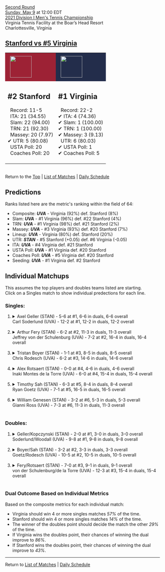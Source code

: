 [Second Round](top)  
[Sunday, May 9](../../schedule/05-09.md) at 12:00 EDT  
[2021 Division I Men's Tennis Championship](../index.md)  
Virginia Tennis Facility at the Boar’s Head Resort  
Charlottesville, Virginia  
## [Stanford vs #5 Virginia](https://www.ncaa.com/game/5833406)  

<table><tr style="background-color: #d9d9d9 !important"><td style="background-color: #9D2235 !important"><img src="https://www.ncaa.com/sites/default/files/images/logos/schools/s/stanford.70.png" width="70" height="70" style="padding: 8px;" /></td><td style="background-color: #232D4B !important"><img src="https://www.ncaa.com/sites/default/files/images/logos/schools/v/virginia.70.png" width="70" height="70" style="padding: 8px;" /></td></tr><tr>
<td>  

<h2>#2 Stanford</h2>  
&nbsp; Record: 11-5<br>  
&nbsp; ITA: 21 (34.55)<br>  
&nbsp; Slam: 22 (94.00)<br>  
&nbsp; TRN: 21 (92.30)<br>  
&nbsp; Massey: 20 (7.97)<br>  
&#10004; UTR: 5 (80.08)<br>  
&nbsp; USTA Poll: 20<br>  
&nbsp; Coaches Poll: 20<br>  
<br>  

</td>
<td>  

<h2>#1 Virginia</h2>  
&nbsp; Record: 22-2<br>  
&#10004; ITA: 4 (74.36)<br>  
&#10004; Slam: 1 (100.00)<br>  
&#10004; TRN: 1 (100.00)<br>  
&#10004; Massey: 3 (9.13)<br>  
&nbsp; UTR: 6 (80.03)<br>  
&#10004; USTA Poll: 1<br>  
&#10004; Coaches Poll: 5<br>  
<br>  

</td>
</tr></table>  


<br>Return to the [Top](top) &#124; [List of Matches](../index.md) &#124; [Daily Schedule](../../schedule/05-09.md)

## Predictions  

Ranks listed here are the metric's ranking within the field of 64:  
- Composite: ***UVA*** - Virginia (92%) def. Stanford (8%)  
- Slam: ***UVA*** - #1 Virginia (96%) def. #22 Stanford (4%)  
- TRN: ***UVA*** - #1 Virginia (98%) def. #21 Stanford (2%)  
- Massey: ***UVA*** - #3 Virginia (93%) def. #20 Stanford (7%)  
- Lineup: ***UVA*** - Virginia (80%) def. Stanford (20%)  
- UTR: ***STAN*** - #5 Stanford (+0.05) def. #6 Virginia (-0.05)  
- ITA: ***UVA*** - #4 Virginia def. #21 Stanford  
- USTA Poll: ***UVA*** - #1 Virginia def. #20 Stanford  
- Coaches Poll: ***UVA*** - #5 Virginia def. #20 Stanford  
- Seeding: ***UVA*** - #1 Virginia def. #2 Stanford  

## Individual Matchups  
This assumes the top players and doubles teams listed are starting.  
Click on a Singles match to show individual predections for each line.  

### Singles:  

<ol>
<li><details>
<summary markdown="span">Axel Geller (STAN) - 5-6 at #1, 6-6 in duals, 6-6 overall<br>Carl Soderlund (UVA) - 12-2 at #1, 12-2 in duals, 12-2 overall</summary>
<h4>Predictions</h4><ul>
<li>Composite: <b><i>STAN</i></b> - Geller (78%) def. Soderlund (22%)</li>  
<li>Slam: <b><i>STAN</i></b> - Geller (99%) def. Soderlund (1%)</li>  
<li>TRN: <b><i>STAN</i></b> - Geller (99%) def. Soderlund (1%)</li>  
<li>Massey: <b><i>UVA</i></b> - Soderlund (85%) def. Geller (15%)</li>  
<li>UTR: <b><i>STAN</i></b> - Geller (99%) def. Soderlund (1%)</li>  
<li>ITA: <b><i>UVA</i></b> - Soderlund (48.38) def. Geller (6.21)</li>  
</ul>
</details>&nbsp;</li>
<li><details>
<summary markdown="span">Arthur Fery (STAN) - 6-2 at #2, 11-3 in duals, 11-3 overall<br>Jeffrey von der Schulenburg (UVA) - 7-2 at #2, 16-4 in duals, 16-4 overall</summary>
<h4>Predictions</h4><ul>
<li>Composite: <b><i>UVA</i></b> - Schulenburg (54%) def. Fery (46%)</li>  
<li>Slam: <b><i>UVA</i></b> - Schulenburg (62%) def. Fery (38%)</li>  
<li>TRN: <b><i>UVA</i></b> - Schulenburg (68%) def. Fery (32%)</li>  
<li>Massey: <b><i>UVA</i></b> - Schulenburg (66%) def. Fery (34%)</li>  
<li>UTR: <b><i>STAN</i></b> - Fery (79%) def. Schulenburg (21%)</li>  
<li>ITA: <b><i>UVA</i></b> - Schulenburg (18.39) def. Fery (8.87)</li>  
</ul>
</details>&nbsp;</li>
<li><details>
<summary markdown="span">Tristan Boyer (STAN) - 1-1 at #3, 8-5 in duals, 8-5 overall<br>Chris Rodesch (UVA) - 6-2 at #3, 14-6 in duals, 14-6 overall</summary>
<h4>Predictions</h4><ul>
<li>Composite: <b><i>UVA</i></b> - Rodesch (50%) def. Boyer (50%)</li>  
<li>Slam: <b><i>UVA</i></b> - Rodesch (64%) def. Boyer (36%)</li>  
<li>TRN: <b><i>UVA</i></b> - Rodesch (65%) def. Boyer (35%)</li>  
<li>Massey: <b><i>UVA</i></b> - Rodesch (56%) def. Boyer (44%)</li>  
<li>UTR: <b><i>STAN</i></b> - Boyer (83%) def. Rodesch (17%)</li>  
<li>ITA: <b><i>UVA</i></b> - Rodesch (3.82) def. Boyer (2.12)</li>  
</ul>
</details>&nbsp;</li>
<li><details>
<summary markdown="span">Alex Rotsaert (STAN) - 0-0 at #4, 4-6 in duals, 4-6 overall<br>Inaki Montes de la Torre (UVA) - 6-0 at #4, 15-4 in duals, 15-4 overall</summary>
<h4>Predictions</h4><ul>
<li>Composite: <b><i>UVA</i></b> - Torre (80%) def. Rotsaert (20%)</li>  
<li>Slam: <b><i>UVA</i></b> - Torre (73%) def. Rotsaert (27%)</li>  
<li>TRN: <b><i>UVA</i></b> - Torre (83%) def. Rotsaert (17%)</li>  
<li>Massey: <b><i>UVA</i></b> - Torre (83%) def. Rotsaert (17%)</li>  
<li>UTR: <b><i>UVA</i></b> - Torre (81%) def. Rotsaert (19%)</li>  
<li>ITA: <b><i>UVA</i></b> - Torre (12.34) def. Rotsaert (1.37)</li>  
</ul>
</details>&nbsp;</li>
<li><details>
<summary markdown="span">Timothy Sah (STAN) - 6-3 at #5, 8-4 in duals, 8-4 overall<br>Ryan Goetz (UVA) - 7-1 at #5, 16-5 in duals, 16-5 overall</summary>
<h4>Predictions</h4><ul>
<li>Composite: <b><i>UVA</i></b> - Goetz (81%) def. Sah (19%)</li>  
<li>Slam: <b><i>UVA</i></b> - Goetz (83%) def. Sah (17%)</li>  
<li>TRN: <b><i>UVA</i></b> - Goetz (83%) def. Sah (17%)</li>  
<li>Massey: <b><i>UVA</i></b> - Goetz (83%) def. Sah (17%)</li>  
<li>UTR: <b><i>UVA</i></b> - Goetz (76%) def. Sah (24%)</li>  
<li>ITA: <b><i>UVA</i></b> - Goetz (6.09) def. Sah (2.32)</li>  
</ul>
</details>&nbsp;</li>
<li><details>
<summary markdown="span">William Genesen (STAN) - 3-2 at #6, 5-3 in duals, 5-3 overall<br>Gianni Ross (UVA) - 7-3 at #6, 11-3 in duals, 11-3 overall</summary>
<h4>Predictions</h4><ul>
<li>Composite: <b><i>UVA</i></b> - Ross (76%) def. Genesen (24%)</li>  
<li>Slam: <b><i>UVA</i></b> - Ross (77%) def. Genesen (23%)</li>  
<li>TRN: <b><i>UVA</i></b> - Ross (76%) def. Genesen (24%)</li>  
<li>Massey: <b><i>UVA</i></b> - Ross (75%) def. Genesen (25%)</li>  
<li>UTR: <b><i>UVA</i></b> - Ross (76%) def. Genesen (24%)</li>  
<li>ITA: <b><i>UVA</i></b> - Ross (2.67) def. Genesen (1.81)</li>  
</ul>
</details>&nbsp;</li>
</ol>

### Doubles:  

<ol>
<li><details>
<summary markdown="span">Geller/Kopczynski (STAN) - 2-0 at #1, 3-0 in duals, 3-0 overall<br>Soderlund/Woodall (UVA) - 9-8 at #1, 9-8 in duals, 9-8 overall</summary>
<br>Sorry, we don't have any metrics for this match
</details>&nbsp;</li>
<li><details>
<summary markdown="span">Boyer/Sah (STAN) - 3-2 at #2, 3-3 in duals, 3-3 overall<br>Goetz/Rodesch (UVA) - 10-5 at #2, 10-5 in duals, 10-5 overall</summary>
<br>Sorry, we don't have any metrics for this match
</details>&nbsp;</li>
<li><details>
<summary markdown="span">Fery/Rotsaert (STAN) - 7-0 at #3, 9-1 in duals, 9-1 overall<br>von der Schulenburg/de la Torre (UVA) - 12-3 at #3, 15-4 in duals, 15-4 overall</summary>
<br>Sorry, we don't have any metrics for this match
</details>&nbsp;</li>
</ol>

### Dual Outcome Based on Individual Metrics  
  
Based on the composite metrics for each individual match:  
- Virginia should win 4 or more singles matches *57%* of the time.  
- Stanford should win 4 or more singles matches *14%* of the time.  
- The winner of the doubles point should decide the match the other *29%* of the time.  
- If Virginia wins the doubles point, their chances of winning the dual improve to *86%*.  
- If Stanford wins the doubles point, their chances of winning the dual improve to *43%*.  
  
------

Return to [List of Matches](../index.md) &#124; [Daily Schedule](../../schedule/05-09.md)  
